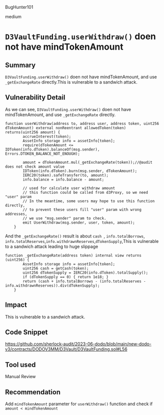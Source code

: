 BugHunter101

medium

# `D3VaultFunding.userWithdraw()` doen not have mindTokenAmount

## Summary

`D3VaultFunding.userWithdraw()` doen not have mindTokenAmount, and use `_getExchangeRate` directly.This is vulnerable to a sandwich attack.

## Vulnerability Detail

As we can see, `D3VaultFunding.userWithdraw()` doen not have mindTokenAmount, and use `_getExchangeRate` directly.
```solidity
function userWithdraw(address to, address user, address token, uint256 dTokenAmount) external nonReentrant allowedToken(token) returns(uint256 amount) {
        accrueInterest(token);
        AssetInfo storage info = assetInfo[token];
        require(dTokenAmount <= IDToken(info.dToken).balanceOf(msg.sender), Errors.DTOKEN_BALANCE_NOT_ENOUGH);

        amount = dTokenAmount.mul(_getExchangeRate(token));//@audit does not check amount value
        IDToken(info.dToken).burn(msg.sender, dTokenAmount);
        IERC20(token).safeTransfer(to, amount);
        info.balance = info.balance - amount;

        // used for calculate user withdraw amount
        // this function could be called from d3Proxy, so we need "user" param
        // In the meantime, some users may hope to use this function directly,
        // to prevent these users fill "user" param with wrong addresses,
        // we use "msg.sender" param to check.
        emit UserWithdraw(msg.sender, user, token, amount);
    }
```

 And the `_getExchangeRate()` result is about `cash `, `info.totalBorrows`, `info.totalReserves`,`info.withdrawnReserves`,`dTokenSupply`,This is vulnerable to a sandwich attack leading to huge slippage
```solidity
function _getExchangeRate(address token) internal view returns (uint256) {
        AssetInfo storage info = assetInfo[token];
        uint256 cash = getCash(token);
        uint256 dTokenSupply = IERC20(info.dToken).totalSupply();
        if (dTokenSupply == 0) { return 1e18; }
        return (cash + info.totalBorrows - (info.totalReserves - info.withdrawnReserves)).div(dTokenSupply);
    } 
```

## Impact

This is vulnerable to a sandwich attack.

## Code Snippet

https://github.com/sherlock-audit/2023-06-dodo/blob/main/new-dodo-v3/contracts/DODOV3MM/D3Vault/D3VaultFunding.sol#L56

## Tool used

Manual Review

## Recommendation

Add `mindTokenAmount` parameter for `userWithdraw()` function and check if `amount < mindTokenAmount`